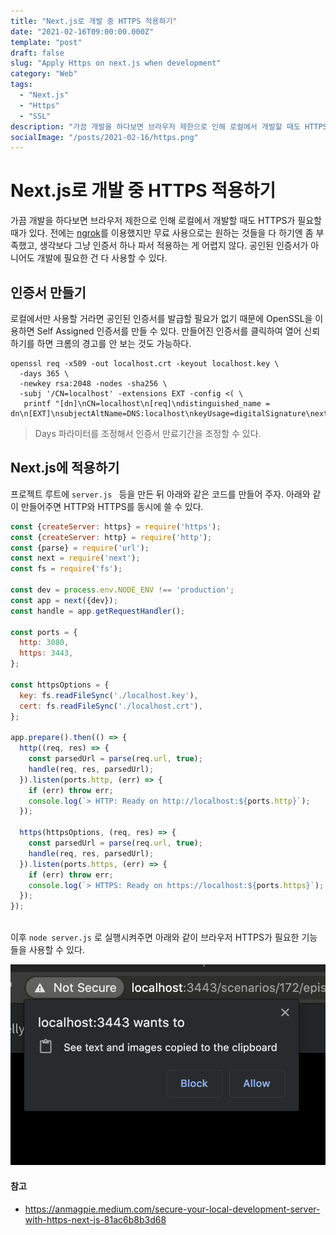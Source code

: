 ```yaml
---
title: "Next.js로 개발 중 HTTPS 적용하기"
date: "2021-02-16T09:00:00.000Z"
template: "post"
draft: false
slug: "Apply Https on next.js when development"
category: "Web"
tags:
  - "Next.js"
  - "Https"
  - "SSL"
description: "가끔 개발을 하다보면 브라우저 제한으로 인해 로컬에서 개발할 때도 HTTPS가 필요할 때가 있다. ... 공인된 인증서가 아니어도 개발에 필요한 건 다 사용할 수 있다."
socialImage: "/posts/2021-02-16/https.png"
---
```

# Next.js로 개발 중 HTTPS 적용하기

가끔 개발을 하다보면 브라우저 제한으로 인해 로컬에서 개발할 때도 HTTPS가 필요할 때가 있다. 전에는 [ngrok](https://ngrok.com/)를 이용했지만 무료 사용으로는 원하는 것들을 다 하기엔 좀 부족했고, 생각보다 그냥 인증서 하나 파서 적용하는 게 어렵지 않다. 공인된 인증서가 아니어도 개발에 필요한 건 다 사용할 수 있다.

## 인증서 만들기

로컬에서만 사용할 거라면 공인된 인증서를 발급할 필요가 없기 때문에 OpenSSL을 이용하면 Self Assigned 인증서를 만들 수 있다. 만들어진 인증서를 클릭하여 열어 신뢰하기를 하면 크롬의 경고를 안 보는 것도 가능하다.

```
openssl req -x509 -out localhost.crt -keyout localhost.key \
  -days 365 \
  -newkey rsa:2048 -nodes -sha256 \
  -subj '/CN=localhost' -extensions EXT -config <( \
   printf "[dn]\nCN=localhost\n[req]\ndistinguished_name = dn\n[EXT]\nsubjectAltName=DNS:localhost\nkeyUsage=digitalSignature\nextendedKeyUsage=serverAuth")
```

> Days 파라미터를 조정해서 인증서 만료기간을 조정할 수 있다.

## Next.js에 적용하기

프로젝트 루트에 `server.js ` 등을 만든 뒤 아래와 같은 코드를 만들어 주자. 아래와 같이 만들어주면 HTTP와 HTTPS를 동시에 쓸 수 있다.

```javascript
const {createServer: https} = require('https');
const {createServer: http} = require('http');
const {parse} = require('url');
const next = require('next');
const fs = require('fs');

const dev = process.env.NODE_ENV !== 'production';
const app = next({dev});
const handle = app.getRequestHandler();

const ports = {
  http: 3080,
  https: 3443,
};

const httpsOptions = {
  key: fs.readFileSync('./localhost.key'),
  cert: fs.readFileSync('./localhost.crt'),
};

app.prepare().then(() => {
  http((req, res) => {
    const parsedUrl = parse(req.url, true);
    handle(req, res, parsedUrl);
  }).listen(ports.http, (err) => {
    if (err) throw err;
    console.log(`> HTTP: Ready on http://localhost:${ports.http}`);
  });

  https(httpsOptions, (req, res) => {
    const parsedUrl = parse(req.url, true);
    handle(req, res, parsedUrl);
  }).listen(ports.https, (err) => {
    if (err) throw err;
    console.log(`> HTTPS: Ready on https://localhost:${ports.https}`);
  });
});
	
```

이후 `node server.js` 로 실행시켜주면 아래와 같이 브라우저 HTTPS가 필요한 기능들을 사용할 수 있다.

![HTTPS가 적용된 웹페이지의 모습](/posts/2021-02-16/https.png)

#### 참고

- https://anmagpie.medium.com/secure-your-local-development-server-with-https-next-js-81ac6b8b3d68
